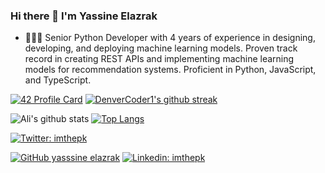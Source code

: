 
<!--
**yassineazrak/yassineazrak** is a ✨ _special_ ✨ repository because its `README.md` (this file) appears on your GitHub profile.

Here are some ideas to get you started:

- 🔭 I’m currently working on ...
- 🌱 I’m currently learning ...
- 👯 I’m looking to collaborate on ...
- 🤔 I’m looking for help with ...
- 💬 Ask me about ...
- 📫 How to reach me: ...
- 😄 Pronouns: ...
- ⚡ Fun fact: ...
-->
### Hi there 👋 I'm Yassine Elazrak

- 👨🏽‍💻 Senior Python Developer with 4 years of experience in designing, developing, and deploying machine learning models. Proven track record in creating REST APIs and implementing machine learning models for recommendation systems. Proficient in Python, JavaScript, and TypeScript.



[![42 Profile Card](https://1337-readme.vercel.app/api/profile?cursus=42&dark=true&login=yelazrak)](https://github.com/yassine-elazrak)
[![DenverCoder1's github streak](https://github-readme-streak-stats.herokuapp.com/?user=alizaynoune&theme=dark)](https://github.com/yassine-elazrak)


![Ali's github stats](https://github-readme-stats.vercel.app/api?username=yassine-elazrak&show_icons=true&theme=dark )
[![Top Langs](https://github-readme-stats.vercel.app/api/top-langs/?username=yassine-elazrak&layout=compact&theme=dark)](https://github.com/yassine-elazrak)


[![Twitter: imthepk](https://img.shields.io/twitter/follow/yassineazrak?style=social)](https://twitter.com/yass_elazrak)

[![GitHub yasssine elazrak](https://img.shields.io/github/followers/yassineazrak?label=follow&style=social)](https://github.com/yassine-elazrak)
[![Linkedin: imthepk](https://img.shields.io/badge/-yassineazrak-blue?style=flat-square&logo=Linkedin&logoColor=white&link=https://www.linkedin.com/in/yelazrak/)](https://www.linkedin.com/in/yelazrak/)
